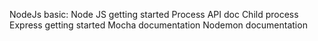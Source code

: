 NodeJs basic:
Node JS getting started
Process API doc
Child process
Express getting started
Mocha documentation
Nodemon documentation
